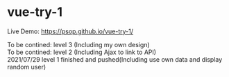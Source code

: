 # vue-try-1
Live Demo:  https://psop.github.io/vue-try-1/<br>

To be contined: level 3 (Including my own design)<br>
To be contined: level 2 (Including Ajax to link to API)<br>
2021/07/29 level 1 finished and pushed(Including use own data and display random user)
